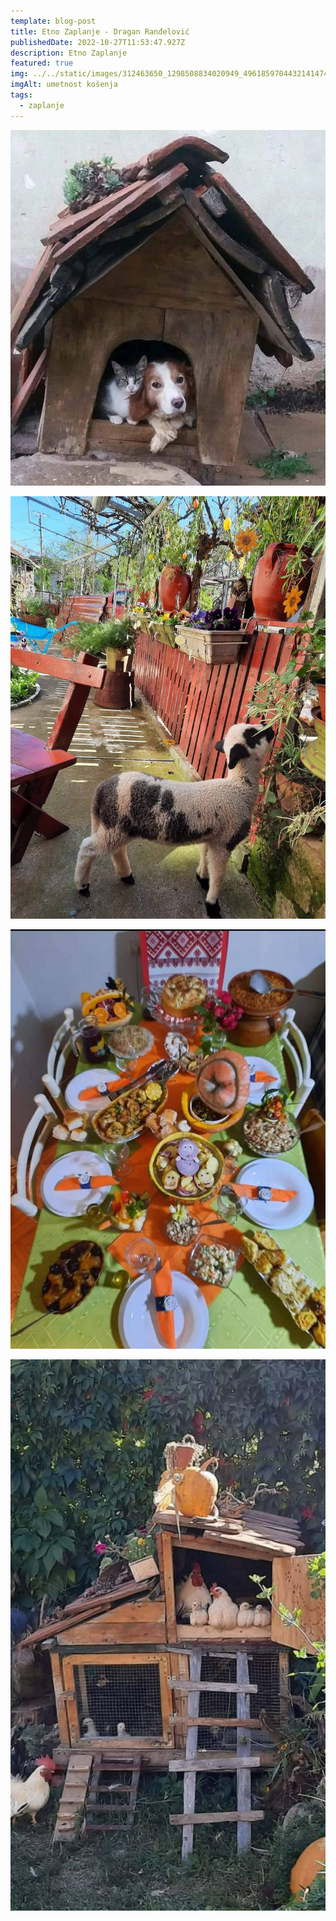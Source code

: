```yaml
---
template: blog-post
title: Etno Zaplanje - Dragan Ranđelović
publishedDate: 2022-10-27T11:53:47.927Z
description: Etno Zaplanje
featured: true
img: ../../static/images/312463650_1298508834020949_4961859704432141474_n.jpg
imgAlt: umetnost košenja
tags:
  - zaplanje
---
```

![zaplanje](../../static/images/313093819_1233778340532775_1557304470797828959_n.jpg "prijatelji")

![zaplanje](../../static/images/312988683_488969556623196_100008181565771450_n.jpg "raj")

![zaplanje](../../static/images/312811733_1548906068958795_949877718287065_n.jpg "etno trpeza")

![zaplanje](../../static/images/312709271_509826527445139_8233981165092843180_n.jpg "kućica")